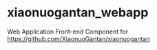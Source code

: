 xiaonuogantan_webapp
====================

Web Application Front-end Component for https://github.com/XiaonuoGantan/xiaonuogantan
